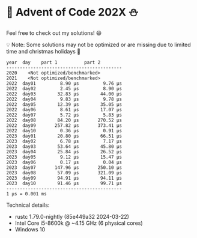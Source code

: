 # 🎄 Advent of Code 202X ⛄

Feel free to check out my solutions! 😄

💡 Note: Some solutions may not be optimized or are missing due to limited time and christmas holidays 🎅

```
year  day    part 1          part 2
-------------------------------------------
2020    <Not optimized/benchmarked>
2021    <Not optimized/benchmarked>
2022  day01         8.90 μs         9.76 μs
2022  day02         2.45 μs         8.90 μs
2022  day03        32.83 μs        44.00 μs
2022  day04         9.83 μs         9.78 μs
2022  day05        12.39 μs        35.05 μs
2022  day06         8.61 μs        17.07 μs
2022  day07         5.72 μs         5.83 μs
2022  day08        84.20 μs       270.52 μs
2022  day09       257.82 μs       373.41 μs
2022  day10         0.36 μs         0.91 μs
2023  day01        20.80 μs        66.51 μs
2023  day02         6.78 μs         7.17 μs
2023  day03        53.64 μs        45.80 μs
2023  day04        25.84 μs        26.52 μs
2023  day05         9.12 μs        15.47 μs
2023  day06         0.17 μs         0.04 μs
2023  day07       147.96 μs       250.10 μs
2023  day08        57.09 μs       321.09 μs
2023  day09        94.91 μs        94.11 μs
2023  day10        91.46 μs        99.71 μs
-------------------------------------------
1 μs = 0.001 ms
```

Technical details:

- rustc 1.79.0-nightly (85e449a32 2024-03-22)
- Intel Core i5-8600k @ ~4.15 GHz (6 physical cores)
- Windows 10
